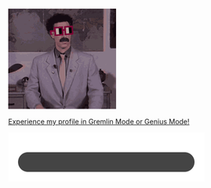 ![Centinol Gremlin](https://raw.githubusercontent.com/Centinol-alt/Centinol-alt/main/pfp-gif.gif)

[Experience my profile in Gremlin Mode or Genius Mode!](https://centinol-alt.github.io/theme-switcher/)

![Chaos Meter](chaos-meter/chaos-meter.svg)
